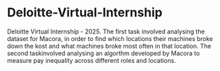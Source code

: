 # Deloitte-Virtual-Internship
Deloitte Virtual Internship - 2025. The first task involved analysing the dataset for Macora, in order to find which locations their machines broke down the kost and what machines broke most often in that location. The second taskinvolved analysing an algorthm developed by Macora to measure pay inequality across different roles and locations.
